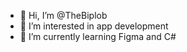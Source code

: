 - 👋 Hi, I’m @TheBiplob
- 👀 I’m interested in app development
- 🌱 I’m currently learning Figma and C#

<!---
TheBiplob/TheBiplob is a ✨ special ✨ repository because its `README.md` (this file) appears on your GitHub profile.
You can click the Preview link to take a look at your changes.
--->
